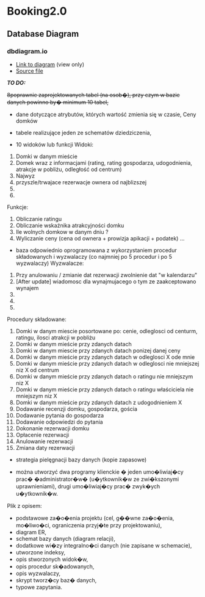 # Booking2.0

## Database Diagram

### dbdiagram.io

- [Link to diagram](https://dbdiagram.io/d/63a201e199cb1f3b55a296f4) (view only)
- [Source file](./diagram-src.txt)

***TO DO:***

~~8poprawnie zaprojektowanych tabel (na osob�), przy czym w bazie danych powinno by� minimum 10 tabel,~~

 - dane dotyczące atrybutów, których wartość zmienia się w czasie,
 Ceny domków

 - tabele realizujące jeden ze schematów dziedziczenia,
 
 - 10 widoków lub funkcji
Widoki:
1. Domki w danym mieście 
2. Domek wraz z informacjami (rating, rating gospodarza, udogodnienia, atrakcje w pobliżu, odległość od centrum)
3. Najwyz
4. przyszle/trwajace rezerwacje ownera od najblizszej 
5.
6.
Funkcje:
1. Obliczanie ratingu
2. Obliczanie wskaźnika atrakcyjności domku
3. Ile wolnych domkow w danym dniu ?
4. Wyliczanie ceny (cena od ownera + prowizja apikacji + podatek)
...

- baza odpowiednio oprogramowana z wykorzystaniem procedur składowanych i wyzwalaczy (co najmniej po 5 procedur i po 5 wyzwalaczy)
Wyzwalacze:
1. Przy anulowaniu / zmianie dat rezerwacji zwolnienie dat "w kalendarzu"
2. [After update] wiadomosc dla wynajmujacego o tym ze zaakceptowano wynajem
3.
4.
5.
Procedury składowane:
1. Domki w danym miescie posortowane po: cenie, odleglosci od centurm, ratingu, ilosci atrakcji w pobliżu 
2. Domki w danym mieście przy zdanych datach
3. Domki w danym miescie przy zdanych datach ponizej danej ceny
4. Domki w danym mieście przy zdanych datach w odleglosci X ode mnie
5. Domki w danym mieście przy zdanych datach w odleglosci nie mniejszej niz X od centrum
6. Domki w danym mieście przy zdanych datach o ratingu nie mniejszym niz X
7. Domki w danym mieście przy zdanych datach o ratingu właściciela nie mniejszym niz X
8. Domki w danym mieście przy zdanych datach z udogodnieniem X
9. Dodawanie recenzji domku, gospodarza, gościa
10. Dodawanie pytania do gospodarza
11. Dodawanie odpowiedzi do pytania
12. Dokonanie rezerwacji domku
13. Opłacenie rezerwacji
14. Anulowanie rezerwacji
15. Zmiana daty rezerwacji

- strategia pielęgnacji bazy danych (kopie zapasowe)

- można utworzyć dwa programy klienckie � jeden umo�liwiaj�cy prac� �administrator�w� (u�ytkownik�w ze zwi�kszonymi uprawnieniami), drugi umo�liwiaj�cy prac� zwyk�ych u�ytkownik�w.

Plik z opisem:
- podstawowe za�o�enia projektu (cel, g��wne za�o�enia, mo�liwo�ci, ograniczenia przyj�te przy projektowaniu),
- diagram ER,
- schemat bazy danych (diagram relacji),
- dodatkowe wi�zy integralno�ci danych (nie zapisane w schemacie),
- utworzone indeksy,
- opis stworzonych widok�w,
- opis procedur sk�adowanych,
- opis wyzwalaczy,
- skrypt tworz�cy baz� danych,
- typowe zapytania.
